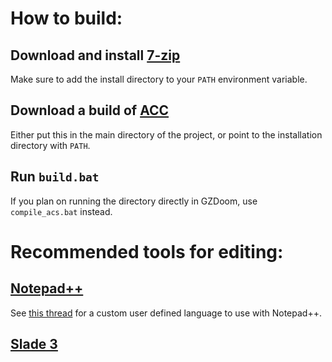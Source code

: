# How to build:
## Download and install [7-zip](https://www.7-zip.org/)
  Make sure to add the install directory to your `PATH` environment variable.
## Download a build of [ACC](https://github.com/ZDoom/acc/releases)
  Either put this in the main directory of the project, or point to the installation directory with `PATH`.
## Run `build.bat`
  If you plan on running the directory directly in GZDoom, use `compile_acs.bat` instead.


# Recommended tools for editing:
## [Notepad++](https://notepad-plus-plus.org/)
  See [this thread](https://forum.zdoom.org/viewtopic.php?t=46674) for a custom user defined language to use with Notepad++.
## [Slade 3](https://slade.mancubus.net/index.php?page=about)
